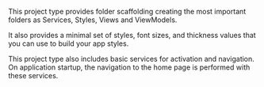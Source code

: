 ﻿This project type provides folder scaffolding creating the most important folders as Services, Styles, Views and ViewModels.

It also provides a minimal set of styles, font sizes, and thickness values that you can use to build your app styles.

This project type also includes basic services for activation and navigation. On application startup, the navigation to the home page is performed with these services.
